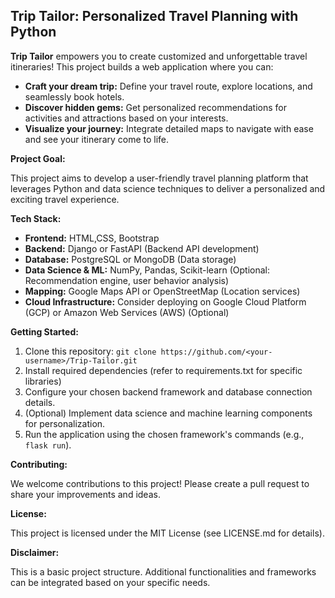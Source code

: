 ## Trip Tailor: Personalized Travel Planning with Python

**Trip Tailor** empowers you to create customized and unforgettable travel itineraries! This project builds a web application where you can:

* **Craft your dream trip:** Define your travel route, explore locations, and seamlessly book hotels.
* **Discover hidden gems:** Get personalized recommendations for activities and attractions based on your interests.
* **Visualize your journey:** Integrate detailed maps to navigate with ease and see your itinerary come to life.

**Project Goal:**

This project aims to develop a user-friendly travel planning platform that leverages Python and data science techniques to deliver a personalized and exciting travel experience.

**Tech Stack:**

* **Frontend:** HTML,CSS, Bootstrap
* **Backend:** Django or FastAPI (Backend API development)
* **Database:** PostgreSQL or MongoDB (Data storage)
* **Data Science & ML:** NumPy, Pandas, Scikit-learn (Optional: Recommendation engine, user behavior analysis)
* **Mapping:** Google Maps API or OpenStreetMap (Location services)
* **Cloud Infrastructure:** Consider deploying on Google Cloud Platform (GCP) or Amazon Web Services (AWS) (Optional)

**Getting Started:**

1. Clone this repository: `git clone https://github.com/<your-username>/Trip-Tailor.git`
2. Install required dependencies (refer to requirements.txt for specific libraries)
3. Configure your chosen backend framework and database connection details.
4. (Optional) Implement data science and machine learning components for personalization.
5. Run the application using the chosen framework's commands (e.g., `flask run`).

**Contributing:**

We welcome contributions to this project! Please create a pull request to share your improvements and ideas.

**License:**

This project is licensed under the MIT License (see LICENSE.md for details).

**Disclaimer:**

This is a basic project structure. Additional functionalities and frameworks can be integrated based on your specific needs.
